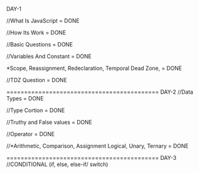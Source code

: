 DAY-1

//What Is JavaScript = DONE

//How Its Work = DONE

//Basic Questions = DONE

//Variables And Constant = DONE

*Scope, Reassignment, Redeclaration, Temporal Dead Zone, = DONE

//TDZ Question = DONE

===========================================
DAY-2
//Data Types = DONE

//Type Cortion = DONE

//Truthy and False values = DONE

//Operator = DONE

//*Arithmetic, Comparison, Assignment 
Logical, Unary, Ternary = DONE


===========================================
DAY-3
//CONDITIONAL (if, else, else-if/ switch)

